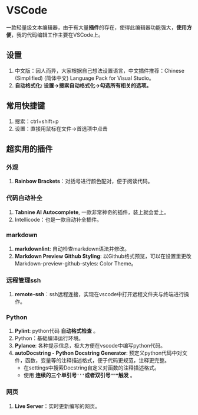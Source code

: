 # VSCode

一款轻量级文本编辑器，由于有大量**插件**的存在，使得此编辑器功能强大，**使用方便**，我的代码编辑工作主要在VSCode上。

## 设置

1. 中文版：因人而异，大家根据自己想法设置语言，中文插件推荐：Chinese (Simplified) (简体中文) Language Pack for Visual Studio。
2. **自动格式化: 设置->搜索自动格式化->勾选所有相关的选项。**

## 常用快捷键

1. 搜索：ctrl+shift+p
2. 设置：直接用鼠标在文件->首选项中点击

## 超实用的插件

### 外观

1. **Rainbow Brackets**：对括号进行颜色配对，便于阅读代码。

### 代码自动补全

1. **Tabnine AI Autocomplete**, 一款非常神奇的插件，装上就会爱上。
2. Intellicode：也是一款自动补全插件。

### markdown

1. **markdownlint**: 自动检查markdown语法并修改。
2. **Markdown Preview Github Styling**: 以Github格式预览，可以在设置里更改Markdown-preview-github-styles: Color Theme。

### 远程管理ssh

1. **remote-ssh**：ssh远程连接，实现在vscode中打开远程文件夹与终端进行操作。

### Python

1. **Pylint**: python代码 **自动格式检查** 。
2. Python：基础编译运行环境。
3. **Pylance**: 各种提示信息，极大方便在vscode中编写python代码。
4. **autoDocstring - Python Docstring Generator**: 预定义python代码中对文件，函数，变量等的注释描述格式，便于代码更规范，注释更完整。
    - 在settings中搜索Docstring自定义对函数的注释描述格式。
    - 使用 **连续的三个单引号`'''`或者双引号`"""`触发** 。

### 网页

1. **Live Server**：实时更新编写的网页。

